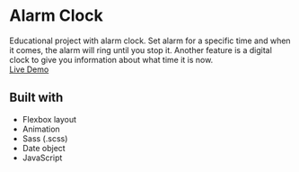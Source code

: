 # Alarm Clock
Educational project with alarm clock. Set alarm for a specific time and when it comes, the alarm will ring until you stop it. Another feature is a digital clock to give you information about what time it is now.  
[Live Demo](https://abatushkova.github.io/edu-alarm-clock/)

## Built with
- Flexbox layout
- Animation
- Sass (.scss)
- Date object
- JavaScript
